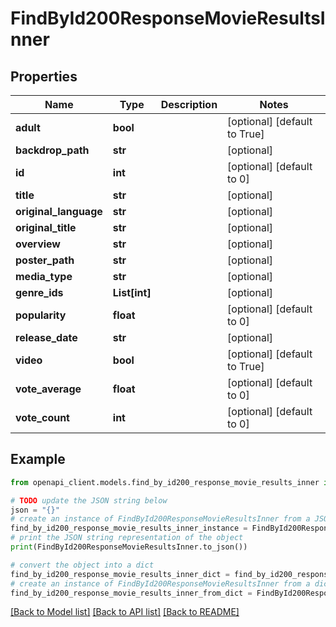 # FindById200ResponseMovieResultsInner


## Properties

Name | Type | Description | Notes
------------ | ------------- | ------------- | -------------
**adult** | **bool** |  | [optional] [default to True]
**backdrop_path** | **str** |  | [optional] 
**id** | **int** |  | [optional] [default to 0]
**title** | **str** |  | [optional] 
**original_language** | **str** |  | [optional] 
**original_title** | **str** |  | [optional] 
**overview** | **str** |  | [optional] 
**poster_path** | **str** |  | [optional] 
**media_type** | **str** |  | [optional] 
**genre_ids** | **List[int]** |  | [optional] 
**popularity** | **float** |  | [optional] [default to 0]
**release_date** | **str** |  | [optional] 
**video** | **bool** |  | [optional] [default to True]
**vote_average** | **float** |  | [optional] [default to 0]
**vote_count** | **int** |  | [optional] [default to 0]

## Example

```python
from openapi_client.models.find_by_id200_response_movie_results_inner import FindById200ResponseMovieResultsInner

# TODO update the JSON string below
json = "{}"
# create an instance of FindById200ResponseMovieResultsInner from a JSON string
find_by_id200_response_movie_results_inner_instance = FindById200ResponseMovieResultsInner.from_json(json)
# print the JSON string representation of the object
print(FindById200ResponseMovieResultsInner.to_json())

# convert the object into a dict
find_by_id200_response_movie_results_inner_dict = find_by_id200_response_movie_results_inner_instance.to_dict()
# create an instance of FindById200ResponseMovieResultsInner from a dict
find_by_id200_response_movie_results_inner_from_dict = FindById200ResponseMovieResultsInner.from_dict(find_by_id200_response_movie_results_inner_dict)
```
[[Back to Model list]](../README.md#documentation-for-models) [[Back to API list]](../README.md#documentation-for-api-endpoints) [[Back to README]](../README.md)


